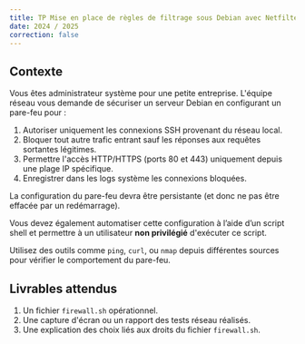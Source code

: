```yaml
---
title: TP Mise en place de règles de filtrage sous Debian avec Netfilter
date: 2024 / 2025
correction: false
---
```


## Contexte

Vous êtes administrateur système pour une petite entreprise. L'équipe réseau vous demande de sécuriser un serveur Debian en configurant un pare-feu pour :

1. Autoriser uniquement les connexions SSH provenant du réseau local.
2. Bloquer tout autre trafic entrant sauf les réponses aux requêtes sortantes légitimes.
3. Permettre l'accès HTTP/HTTPS (ports 80 et 443) uniquement depuis une plage IP spécifique.
4. Enregistrer dans les logs système les connexions bloquées.

La configuration du pare-feu devra être persistante (et donc ne pas être effacée par un redémarrage).

Vous devez également automatiser cette configuration à l’aide d’un script shell et permettre à un utilisateur **non privilégié** d'exécuter ce script.

Utilisez des outils comme `ping`, `curl`, ou `nmap` depuis différentes sources pour vérifier le comportement du pare-feu.

## Livrables attendus

1. Un fichier `firewall.sh` opérationnel.
2. Une capture d'écran ou un rapport des tests réseau réalisés.
3. Une explication des choix liés aux droits du fichier `firewall.sh`.

